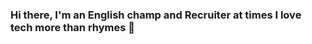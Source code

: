 ### Hi there, I'm an English champ and Recruiter at times I love tech more than rhymes 👋

<!--
**bravoendri/bravoendri** is a ✨ _special_ ✨ repository because its `README.md` (this file) appears on your GitHub profile.

- 🔭 I’m currently improving my coding skills
- 🌱 I’m always learning new things and I will like to make this world a better place
- ⚡ If you think you can't do it, think again. 

